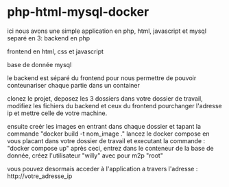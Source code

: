 # php-html-mysql-docker

ici nous avons une simple application en php, html, javascript et mysql separé en 3: 
  backend en php
  
  frontend en html, css et javascript
  
  base de donnée mysql
  
le backend est séparé du frontend pour nous permettre de pouvoir conteunariser chaque partie dans un container


clonez le projet, deposez les 3 dossiers dans votre dossier de travail, modifiez les fichiers du backend et ceux du frontend pourchanger l'adresse ip et mettre celle de votre machine.

ensuite creér les images en entrant dans chaque dossier et tapant la commande "docker build -t nom_image ."
lancez le docker compose en vous placant dans votre dossier de travail et executant la commande : "docker compose up"
après ceci, entrez dans le conteneur de la base de donnée, créez l'utilisateur "willy" avec pour m2p "root" 

vous pouvez desormais acceder à l'application a travers l'adresse : http://votre_adresse_ip
